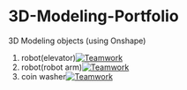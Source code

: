# 3D-Modeling-Portfolio
3D Modeling objects (using Onshape)
1. robot(elevator)[![Teamwork](https://img.shields.io/badge/teamwork-green.svg)](https://example.com)
2. robot(robot arm)[![Teamwork](https://img.shields.io/badge/teamwork-green.svg)](https://example.com)
3. coin washer[![Teamwork](https://img.shields.io/badge/teamwork-green.svg)](https://example.com)


